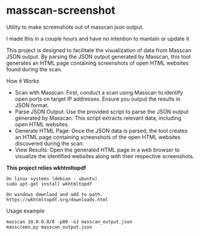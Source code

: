 # masscan-screenshot

Utility to make screenshots out of masscan json output.

I made this in a couple hours and have no intention to mantain or update it

This project is designed to facilitate the visualization of data from Masscan JSON output.
By parsing the JSON output generated by Masscan, this tool generates an HTML page containing screenshots of open HTML websites found during the scan.

How it Works
- Scan with Masscan: First, conduct a scan using Masscan to identify open ports on target IP addresses. Ensure you output the results in JSON format.
- Parse JSON Output: Use the provided script to parse the JSON output generated by Masscan. This script extracts relevant data, including open HTML websites.
- Generate HTML Page: Once the JSON data is parsed, the tool creates an HTML page containing screenshots of the open HTML websites discovered during the scan.
- View Results: Open the generated HTML page in a web browser to visualize the identified websites along with their respective screenshots.
  
**This project relies wkhtmltopdf**
```
On linux systems (debian - ubuntu)
sudo apt-get install wkhtmltopdf

On windows downlaod and add to path.
https://wkhtmltopdf.org/downloads.html
```
Usage example
```
masscan 10.0.0.0/8 -p80 -oJ masscan_output.json
masscreen.py masscan_output.json
```
